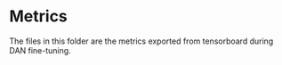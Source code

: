 # Metrics

The files in this folder are the metrics exported from tensorboard during DAN fine-tuning. 